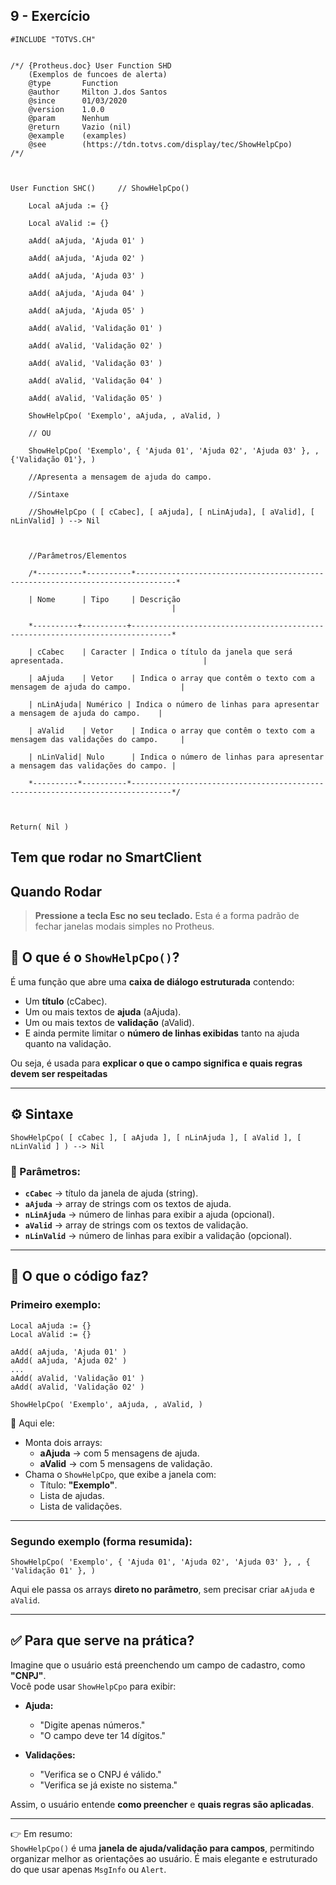 ## 9 - Exercício
```prw
#INCLUDE "TOTVS.CH"

  
/*/ {Protheus.doc} User Function SHD
    (Exemplos de funcoes de alerta)
    @type       Function
    @author     Milton J.dos Santos
    @since      01/03/2020
    @version    1.0.0
    @param      Nenhum
    @return     Vazio (nil)
    @example    (examples)
    @see        (https://tdn.totvs.com/display/tec/ShowHelpCpo)
/*/

  

User Function SHC()     // ShowHelpCpo()

    Local aAjuda := {}

    Local aValid := {}

    aAdd( aAjuda, 'Ajuda 01' )

    aAdd( aAjuda, 'Ajuda 02' )

    aAdd( aAjuda, 'Ajuda 03' )

    aAdd( aAjuda, 'Ajuda 04' )

    aAdd( aAjuda, 'Ajuda 05' )

    aAdd( aValid, 'Validação 01' )

    aAdd( aValid, 'Validação 02' )

    aAdd( aValid, 'Validação 03' )

    aAdd( aValid, 'Validação 04' )

    aAdd( aValid, 'Validação 05' )

    ShowHelpCpo( 'Exemplo', aAjuda, , aValid, )

    // OU

    ShowHelpCpo( 'Exemplo', { 'Ajuda 01', 'Ajuda 02', 'Ajuda 03' }, , {'Validação 01'}, )

    //Apresenta a mensagem de ajuda do campo.

    //Sintaxe

    //ShowHelpCpo ( [ cCabec], [ aAjuda], [ nLinAjuda], [ aValid], [ nLinValid] ) --> Nil

  

    //Parâmetros/Elementos

    /*----------*----------*-------------------------------------------------------------------------------*

    | Nome      | Tipo     | Descrição                                                                     |

    *----------+----------+-------------------------------------------------------------------------------*

    | cCabec    | Caracter | Indica o título da janela que será apresentada.                               |

    | aAjuda    | Vetor    | Indica o array que contêm o texto com a mensagem de ajuda do campo.           |

    | nLinAjuda| Numérico | Indica o número de linhas para apresentar a mensagem de ajuda do campo.    |    

    | aValid    | Vetor    | Indica o array que contêm o texto com a mensagem das validações do campo.     |    

    | nLinValid| Nulo      | Indica o número de linhas para apresentar a mensagem das validações do campo. |

    *----------*----------*-------------------------------------------------------------------------------*/

  

Return( Nil )
```

## Tem que rodar no SmartClient
## Quando Rodar
> **Pressione a tecla Esc no seu teclado.** Esta é a forma padrão de fechar janelas modais simples no Protheus.

## 📌 O que é o `ShowHelpCpo()`?

É uma função que abre uma **caixa de diálogo estruturada** contendo:
- Um **título** (cCabec).
- Um ou mais textos de **ajuda** (aAjuda).
- Um ou mais textos de **validação** (aValid).
- E ainda permite limitar o **número de linhas exibidas** tanto na ajuda quanto na validação.

Ou seja, é usada para **explicar o que o campo significa e quais regras devem ser respeitadas**

---

## ⚙️ Sintaxe

`ShowHelpCpo( [ cCabec ], [ aAjuda ], [ nLinAjuda ], [ aValid ], [ nLinValid ] ) --> Nil`

### 🔹 Parâmetros:
- **`cCabec`** → título da janela de ajuda (string).
- **`aAjuda`** → array de strings com os textos de ajuda.
- **`nLinAjuda`** → número de linhas para exibir a ajuda (opcional).
- **`aValid`** → array de strings com os textos de validação.
- **`nLinValid`** → número de linhas para exibir a validação (opcional).

---
## 📌 O que o código faz?
### Primeiro exemplo:
```
Local aAjuda := {}
Local aValid := {}

aAdd( aAjuda, 'Ajuda 01' )
aAdd( aAjuda, 'Ajuda 02' )
...
aAdd( aValid, 'Validação 01' )
aAdd( aValid, 'Validação 02' )

ShowHelpCpo( 'Exemplo', aAjuda, , aValid, )
```

🔎 Aqui ele:
- Monta dois arrays:
    - **aAjuda** → com 5 mensagens de ajuda.
    - **aValid** → com 5 mensagens de validação.
- Chama o `ShowHelpCpo`, que exibe a janela com:
    - Título: **"Exemplo"**.
    - Lista de ajudas.
    - Lista de validações.

---
### Segundo exemplo (forma resumida):

`ShowHelpCpo( 'Exemplo', { 'Ajuda 01', 'Ajuda 02', 'Ajuda 03' }, , { 'Validação 01' }, )`

Aqui ele passa os arrays **direto no parâmetro**, sem precisar criar `aAjuda` e `aValid`.

---
## ✅ Para que serve na prática?

Imagine que o usuário está preenchendo um campo de cadastro, como **"CNPJ"**.  
Você pode usar `ShowHelpCpo` para exibir:
- **Ajuda:**
    - "Digite apenas números."
    - "O campo deve ter 14 dígitos."
        
- **Validações:**
    - "Verifica se o CNPJ é válido."
    - "Verifica se já existe no sistema."
        

Assim, o usuário entende **como preencher** e **quais regras são aplicadas**.

---

👉 Em resumo:  
`ShowHelpCpo()` é uma **janela de ajuda/validação para campos**, permitindo organizar melhor as orientações ao usuário. É mais elegante e estruturado do que usar apenas `MsgInfo` ou `Alert`.

